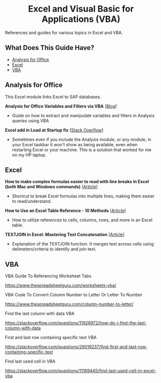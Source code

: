 <h1 align="center">Excel and Visual Basic for Applications (VBA)</h1>

References and guides for various topics in Excel and VBA.

## What Does This Guide Have?

- [Analysis for Office](#analysis-for-office)
- [Excel](#excel)
- [VBA](#vba)

## Analysis for Office

This Excel module links Excel to SAP databases.

**Analysis for Office Variables and Filters via VBA** [[Blog](https://community.sap.com/t5/technology-blogs-by-members/analysis-for-office-variables-and-filters-via-vba/ba-p/13320762)]
* Guide on how to extract and manipulate variables and filters in Analysis queries using VBA

**Excel add in Load at Startup fix** [[Stack Overflow](https://stackoverflow.com/questions/48191685/excel-com-add-is-not-loading-during-startup-and-have-to-add-it-manually)]
* Sometimes even if you include the Analysis module, or any module, in your Excel taskbar it won't show as being available, even when restarting Excel or your machine. This is a solution that worked for me on my HP laptop.

## Excel

**How to make complex formulas easier to read with line breaks in Excel (both Mac and Windows commands)** [[Article](https://spreadsheetweb.com/make-complex-formulas-easier-to-read-with-line-breaks-in-excel/)]
* Shortcut to break Excel formulas into multiple lines, making them easier to read/understand.

**How to Use an Excel Table Reference - 10 Methods** [[Article](https://www.exceldemy.com/learn-excel/table/formula/structured-reference/)]
* How to utilize references to cells, columns, rows, and more in an Excel table.

**TEXTJOIN in Excel: Mastering Text Concatenation** [[Article](https://professor-excel.com/textjoin-in-excel-mastering-text-concatenation/)]
* Explanation of the TEXTJOIN function. It merges text across cells using delimeters/criteria to identify and join text.

## VBA

VBA Guide To Referencing Worksheet Tabs

https://www.thespreadsheetguru.com/worksheets-vba/

VBA Code To Convert Column Number to Letter Or Letter To Number

https://www.thespreadsheetguru.com/column-number-to-letter/

Find the last column with data VBA

https://stackoverflow.com/questions/11926972/how-do-i-find-the-last-column-with-data

First and last row containing specific text VBA

https://stackoverflow.com/questions/29019237/find-first-and-last-row-containing-specific-text

Find last used cell in VBA

https://stackoverflow.com/questions/11169445/find-last-used-cell-in-excel-vba
